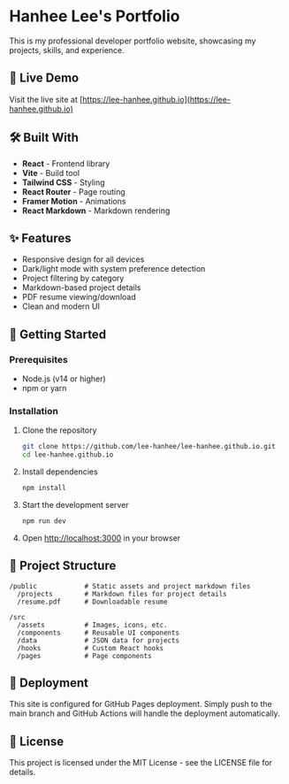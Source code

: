 # Hanhee Lee's Portfolio

This is my professional developer portfolio website, showcasing my projects, skills, and experience.

## 🚀 Live Demo

Visit the live site at [https://lee-hanhee.github.io](https://lee-hanhee.github.io)

## 🛠️ Built With

- **React** - Frontend library
- **Vite** - Build tool
- **Tailwind CSS** - Styling
- **React Router** - Page routing
- **Framer Motion** - Animations
- **React Markdown** - Markdown rendering

## ✨ Features

- Responsive design for all devices
- Dark/light mode with system preference detection
- Project filtering by category
- Markdown-based project details
- PDF resume viewing/download
- Clean and modern UI

## 🚀 Getting Started

### Prerequisites

- Node.js (v14 or higher)
- npm or yarn

### Installation

1. Clone the repository

   ```bash
   git clone https://github.com/lee-hanhee/lee-hanhee.github.io.git
   cd lee-hanhee.github.io
   ```

2. Install dependencies

   ```bash
   npm install
   ```

3. Start the development server

   ```bash
   npm run dev
   ```

4. Open [http://localhost:3000](http://localhost:3000) in your browser

## 📂 Project Structure

```
/public            # Static assets and project markdown files
  /projects        # Markdown files for project details
  /resume.pdf      # Downloadable resume

/src
  /assets          # Images, icons, etc.
  /components      # Reusable UI components
  /data            # JSON data for projects
  /hooks           # Custom React hooks
  /pages           # Page components
```

## 🚢 Deployment

This site is configured for GitHub Pages deployment. Simply push to the main branch and GitHub Actions will handle the deployment automatically.

## 📝 License

This project is licensed under the MIT License - see the LICENSE file for details.
